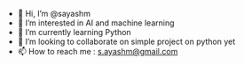 - 👋 Hi, I’m @sayashm
- 👀 I’m interested in AI and machine learning
- 🌱 I’m currently learning Python
- 💞️ I’m looking to collaborate on simple project on python yet
- 📫 How to reach me : s.ayashm@gmail.com

<!---
sayashm/sayashm is a ✨ special ✨ repository because its `README.md` (this file) appears on your GitHub profile.
You can click the Preview link to take a look at your changes.
--->
